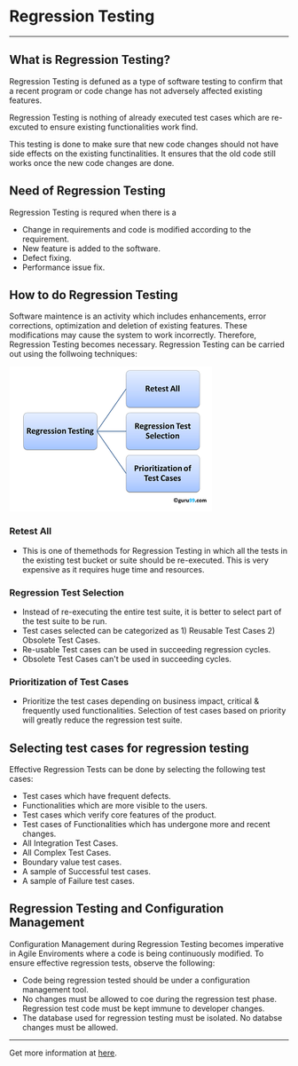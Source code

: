# Regression Testing

<hr/>

## What is Regression Testing?

Regression Testing is defuned as a type of software testing to confirm that a recent program or code change has not adversely affected existing features.

Regression Testing is nothing of already executed test cases which are re-excuted to ensure existing functionalities work find.

This testing is done to make sure that new code changes should not have side effects on the existing functinalities. It ensures that the old code still works once the new code changes are done.

## Need of Regression Testing

Regression Testing is requred when there is a

- Change in requirements and code is modified according to the requirement.
- New feature is added to the software.
- Defect fixing.
- Performance issue fix.

## How to do Regression Testing

Software maintence is an activity which includes enhancements, error corrections, optimization and deletion of existing features. These modifications may cause the system to work incorrectly. Therefore, Regression Testing becomes necessary. Regression Testing can be carried out using the follwoing techniques:

![regressiontesting](../../../img-root/regressiontestingtypes.png)

### Retest All

- This is one of themethods for Regression Testing in which all the tests in the existing test bucket or suite should be re-executed. This is very expensive as it requires huge time and resources.

### Regression Test Selection

- Instead of re-executing the entire test suite, it is better to select part of the test suite to be run.
- Test cases selected can be categorized as 1) Reusable Test Cases 2) Obsolete Test Cases.
- Re-usable Test cases can be used in succeeding regression cycles.
- Obsolete Test Cases can't be used in succeeding cycles.

### Prioritization of Test Cases

- Prioritize the test cases depending on business impact, critical & frequently used functionalities. Selection of test cases based on priority will greatly reduce the regression test suite.

## Selecting test cases for regression testing

Effective Regression Tests can be done by selecting the following test cases:

- Test cases which have frequent defects.
- Functionalities which are more visible to the users.
- Test cases which verify core features of the product.
- Test cases of Functionalities which has undergone more and recent changes.
- All Integration Test Cases.
- All Complex Test Cases.
- Boundary value test cases.
- A sample of Successful test cases.
- A sample of Failure test cases.

## Regression Testing and Configuration Management

Configuration Management during Regression Testing becomes imperative in Agile Enviroments where a code is being continuously modified. To ensure effective regression tests, observe the following:

- Code being regression tested should be under a configuration management tool.
- No changes must be allowed to coe during the regression test phase. Regression test code must be kept immune to developer changes.
- The database used for regression testing must be isolated. No databse changes must be allowed.

<hr/>

Get more information at [here](https://www.guru99.com/regression-testing.html).

